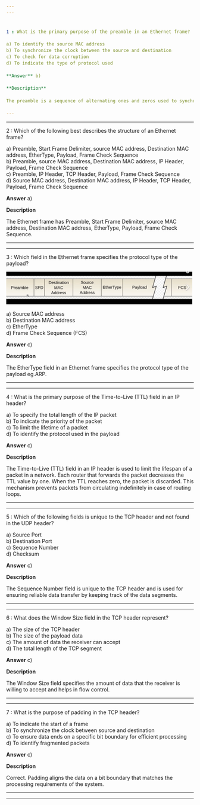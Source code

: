 ```yaml
---  
---  


1 : What is the primary purpose of the preamble in an Ethernet frame?  

a) To identify the source MAC address  
b) To synchronize the clock between the source and destination  
c) To check for data corruption  
d) To indicate the type of protocol used  

**Answer** b)  

**Description**  

The preamble is a sequence of alternating ones and zeros used to synchronize the clocks of the sending and receiving devices.  

---  
```

---  


2 : Which of the following best describes the structure of an Ethernet frame?  

a) Preamble, Start Frame Delimiter, source MAC address, Destination MAC address, EtherType, Payload, Frame Check Sequence  
b) Preamble, source MAC address, Destination MAC address, IP Header, Payload, Frame Check Sequence  
c) Preamble, IP Header, TCP Header, Payload, Frame Check Sequence  
d) Source MAC address, Destination MAC address, IP Header, TCP Header, Payload, Frame Check Sequence  

**Answer** a)  

**Description**  

The Ethernet frame has Preamble, Start Frame Delimiter, source MAC address, Destination MAC address, EtherType, Payload, Frame Check Sequence.  

---  
---  


3 : Which field in the Ethernet frame specifies the protocol type of the payload?  

<img src="Images/lecture58_quizpic_44.png" width="500"/>  

a) Source MAC address  
b) Destination MAC address  
c) EtherType  
d) Frame Check Sequence (FCS)  

**Answer** c)  

**Description**  

The EtherType field in an Ethernet frame specifies the protocol type of the payload eg.ARP.  

---  
---  


4 : What is the primary purpose of the Time-to-Live (TTL) field in an IP header?  

a) To specify the total length of the IP packet  
b) To indicate the priority of the packet  
c) To limit the lifetime of a packet  
d) To identify the protocol used in the payload  

**Answer** c)  

**Description**  

The Time-to-Live (TTL) field in an IP header is used to limit the lifespan of a packet in a network. Each router that forwards the packet decreases the TTL value by one. When the TTL reaches zero, the packet is discarded. This mechanism prevents packets from circulating indefinitely in case of routing loops.  

---  
---  


5 : Which of the following fields is unique to the TCP header and not found in the UDP header?  

a) Source Port  
b) Destination Port  
c) Sequence Number  
d) Checksum  

**Answer** c)  

**Description**  

The Sequence Number field is unique to the TCP header and is used for ensuring reliable data transfer by keeping track of the data segments.  

---  
---  


6 : What does the Window Size field in the TCP header represent?  

a) The size of the TCP header  
b) The size of the payload data  
c) The amount of data the receiver can accept  
d) The total length of the TCP segment  

**Answer** c)  

**Description**  

The Window Size field specifies the amount of data that the receiver is willing to accept and helps in flow control.  

---  
---  


7 : What is the purpose of padding in the TCP header?  

a) To indicate the start of a frame  
b) To synchronize the clock between source and destination  
c) To ensure data ends on a specific bit boundary for efficient processing  
d) To identify fragmented packets  

**Answer** c)  

**Description**  

Correct. Padding aligns the data on a bit boundary that matches the processing requirements of the system.   

---  
---  





